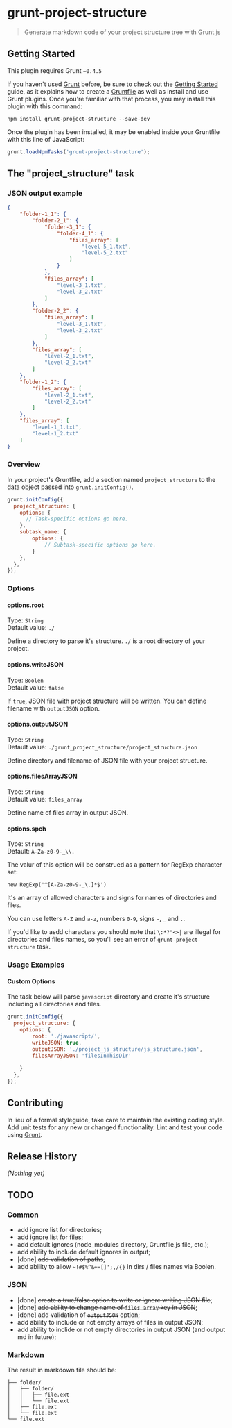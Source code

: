 # grunt-project-structure

> Generate markdown code of your project structure tree with Grunt.js

## Getting Started
This plugin requires Grunt `~0.4.5`

If you haven't used [Grunt](http://gruntjs.com/) before, be sure to check out the [Getting Started](http://gruntjs.com/getting-started) guide, as it explains how to create a [Gruntfile](http://gruntjs.com/sample-gruntfile) as well as install and use Grunt plugins. Once you're familiar with that process, you may install this plugin with this command:

```shell
npm install grunt-project-structure --save-dev
```

Once the plugin has been installed, it may be enabled inside your Gruntfile with this line of JavaScript:

```js
grunt.loadNpmTasks('grunt-project-structure');
```

## The "project_structure" task

### JSON output example

```json
{
    "folder-1_1": {
        "folder-2_1": {
            "folder-3_1": {
                "folder-4_1": {
                    "files_array": [
                        "level-5_1.txt",
                        "level-5_2.txt"
                    ]
                }
            },
            "files_array": [
                "level-3_1.txt",
                "level-3_2.txt"
            ]
        },
        "folder-2_2": {
            "files_array": [
                "level-3_1.txt",
                "level-3_2.txt"
            ]
        },
        "files_array": [
            "level-2_1.txt",
            "level-2_2.txt"
        ]
    },
    "folder-1_2": {
        "files_array": [
            "level-2_1.txt",
            "level-2_2.txt"
        ]
    },
    "files_array": [
        "level-1_1.txt",
        "level-1_2.txt"
    ]
}
```

### Overview
In your project's Gruntfile, add a section named `project_structure` to the data object passed into `grunt.initConfig()`.

```js
grunt.initConfig({
  project_structure: {
    options: {
      // Task-specific options go here.
    },
    subtask_name: {
		options: {
			// Subtask-specific options go here.
		}
    },
  },
});
```

### Options

#### options.root
Type: `String`  
Default value: `./` 

Define a directory to parse it's structure. `./` is a root directory of your project.

#### options.writeJSON
Type: `Boolen`  
Default value: `false`

If `true`, JSON file with project structure will be written. You can define filename with `outputJSON` option.

#### options.outputJSON
Type: `String`  
Default value: `./grunt_project_structure/project_structure.json`

Define directory and filename of JSON file with your project structure.

#### options.filesArrayJSON
Type: `String`  
Default value: `files_array`

Define name of files array in output JSON.

#### options.spch
Type: `String`  
Default: `A-Za-z0-9-_\\.`  

The valur of this option will be construed as a pattern for RegExp character set:  

`new RegExp('^[A-Za-z0-9-_\.]*$')`

It's an array of allowed characters and signs for names of directories and files.

You can use letters `A-Z` and `a-z`, numbers `0-9`, signs `-`, `_` and `.`.

If you'd like to asdd characters you should note that `\:*?"<>|` are illegal for directories and files names, so you'll see an error of `grunt-project-structure` task.

### Usage Examples

#### Custom Options
The task below will parse `javascript` directory and create it's structure including all directories and files. 

```js
grunt.initConfig({
  project_structure: {
    options: {
		root: './javascript/',
		writeJSON: true,
		outputJSON: './project_js_structure/js_structure.json',
		filesArrayJSON: 'filesInThisDir'
		
	}
  },
});
```

## Contributing
In lieu of a formal styleguide, take care to maintain the existing coding style. Add unit tests for any new or changed functionality. Lint and test your code using [Grunt](http://gruntjs.com/).

## Release History
_(Nothing yet)_

## TODO

### Common
* add ignore list for directories;
* add ignore list for files;
* add default ignores (node_modules directory, Gruntfile.js file, etc.);
* add ability to include default ignores in output;
* [done] ~~add validation of paths~~;
* add ability to allow `~!#$%^&+=[]';,/{}` in dirs / files names via Boolen.

### JSON
* [done] ~~create a true/false option to write or ignore writing JSON file~~;
* [done] ~~add ability to change name of `files_array` key in JSON~~;
* [done] ~~add validation of `outputJSON` option~~;
* add ability to include or not empty arrays of files in output JSON;
* add ability to inclide or not empty directories in output JSON (and output md in future);

### Markdown
The result in markdown file should be:
```
├── folder/
│   ├── folder/
│   │   ├── file.ext
│   │   └── file.ext
│   ├── file.ext
│   └── file.ext
└── file.ext
```